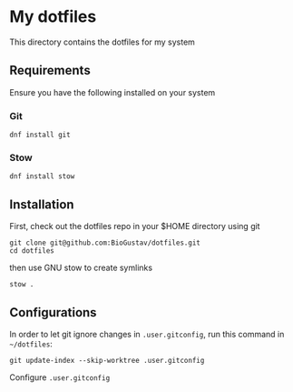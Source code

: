# My dotfiles

This directory contains the dotfiles for my system

## Requirements

Ensure you have the following installed on your system

### Git

```
dnf install git
```

### Stow

```
dnf install stow
```

## Installation

First, check out the dotfiles repo in your $HOME directory using git

```
git clone git@github.com:BioGustav/dotfiles.git
cd dotfiles
```

then use GNU stow to create symlinks

```
stow .
```

## Configurations
In order to let git ignore changes in `.user.gitconfig`, run this command in `~/dotfiles`:
```
git update-index --skip-worktree .user.gitconfig
```
Configure `.user.gitconfig`
